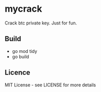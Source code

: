 # mycrack
Crack btc private key. Just for fun.

## Build
 - go mod tidy
 - go build

## Licence
MIT License - see LICENSE for more details
